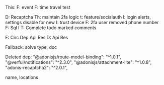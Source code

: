 This:
F: event
F: time travel test

D: Recaptcha
Th: maintain 2fa logic
t: feature/socialauth
I: login alerts, settings disable for new
I: trust device
F: 2fa user removed phone number
F: Sql I
T: Complete todo marked comments


F: Circ Dep Api Res
D: Api Res


Fallback: solve type, doc




Deleted dep:
"@adonisjs/route-model-binding": "^1.0.1",
"@verful/notifications": "^2.3.0",
"@adonisjs/attachment-lite": "^1.0.8",
"adonis-recaptcha2": "^2.0.1",



name, locations